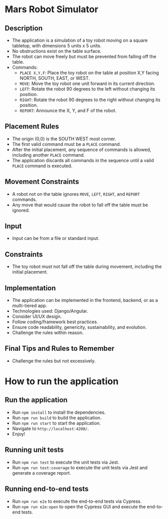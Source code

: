 # Mars Robot Simulator

## Description

- The application is a simulation of a toy robot moving on a square tabletop, with dimensions 5 units x 5 units.
- No obstructions exist on the table surface.
- The robot can move freely but must be prevented from falling off the table.
- Commands:
  - `PLACE X,Y,F`: Place the toy robot on the table at position X,Y facing NORTH, SOUTH, EAST, or WEST.
  - `MOVE`: Move the toy robot one unit forward in its current direction.
  - `LEFT`: Rotate the robot 90 degrees to the left without changing its position.
  - `RIGHT`: Rotate the robot 90 degrees to the right without changing its position.
  - `REPORT`: Announce the X, Y, and F of the robot.

## Placement Rules

- The origin (0,0) is the SOUTH WEST most corner.
- The first valid command must be a `PLACE` command.
- After the initial placement, any sequence of commands is allowed, including another `PLACE` command.
- The application discards all commands in the sequence until a valid `PLACE` command is executed.

## Movement Constraints

- A robot not on the table ignores `MOVE`, `LEFT`, `RIGHT`, and `REPORT` commands.
- Any move that would cause the robot to fall off the table must be ignored.

## Input

- Input can be from a file or standard input.

## Constraints

- The toy robot must not fall off the table during movement, including the initial placement.

## Implementation

- The application can be implemented in the frontend, backend, or as a multi-tiered app.
- Technologies used: Django/Angular.
- Consider UI/UX design.
- Follow coding/framework best practices.
- Ensure code readability, genericity, sustainability, and evolution.
- Challenge the rules within reason.

## Final Tips and Rules to Remember

- Challenge the rules but not excessively.

# How to run the application

## Run the application

- Run `npm install` to install the dependencies.
- Run `npm run build` to build the application.
- Run `npm run start` to start the application.
- Navigate to `http://localhost:4200/`.
- Enjoy!

## Running unit tests

- Run `npm run test` to execute the unit tests via Jest.
- Run `npm run test:coverage` to execute the unit tests via Jest and generate a coverage report.

## Running end-to-end tests

- Run `npm run e2e` to execute the end-to-end tests via Cypress.
- Run `npm run e2e:open` to open the Cypress GUI and execute the end-to-end tests.
